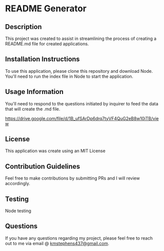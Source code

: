   # README Generator

  ## Description
  This project was created to assist in streamlining the process of creating a README.md file for created applications.

  ## Installation Instructions
  To use this application, please clone this repository and download Node. You'll need to run the index file in Node to start the application.

  ## Usage Information
  You'll need to respond to the questions initiated by inquirer to feed the data that will create the .md file.

  https://drive.google.com/file/d/1B_ufSArDp6drq7tyVF4QuG2eB8w10iTB/view

  ## License
  This application was create using an MIT License

  ## Contribution Guidelines
  Feel free to make contributions by submitting PRs and I will review accordingly. 

  ## Testing
  Node testing

  ## Questions
  If you have any questions regarding my project, please feel free to reach out to me via email @ kmstephens437@gmail.com.